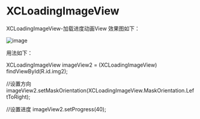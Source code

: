 # XCLoadingImageView
XCLoadingImageView-加载进度动画View
效果图如下：


![image](https://github.com/jczmdeveloper/XCLoadingImageView/blob/master/screenshots/01.gif)

用法如下：

XCLoadingImageView imageView2 = (XCLoadingImageView) findViewById(R.id.img2);

//设置方向
imageView2.setMaskOrientation(XCLoadingImageView.MaskOrientation.LeftToRight);

//设置进度
imageView2.setProgress(40);
